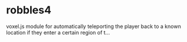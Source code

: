 # robbles4
voxel.js module for automatically teleporting the player back to a known location if they enter a certain region of t…
